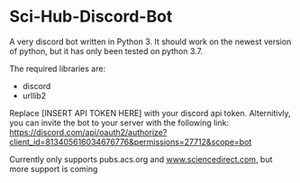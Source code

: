 # Sci-Hub-Discord-Bot
A very discord bot written in Python 3.  It should work on the newest version of python, but it has only been tested on python 3.7.

The required libraries are:
- discord
- urllib2

Replace [INSERT API TOKEN HERE] with your discord api token.  Alternitivly, you can invite the bot to your server with the following link:
https://discord.com/api/oauth2/authorize?client_id=813405616034676776&permissions=27712&scope=bot

Currently only supports pubs.acs.org and www.sciencedirect.com, but more support is coming
